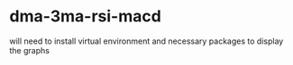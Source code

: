 # dma-3ma-rsi-macd
will need to install virtual environment and necessary packages to display the graphs
